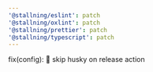 ```yaml
---
'@stallning/eslint': patch
'@stallning/oxlint': patch
'@stallning/prettier': patch
'@stallning/typescript': patch
---
```


fix(config): :bug: skip husky on release action

